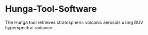 # Hunga-Tool-Software
The Hunga tool retrieves stratospheric volcanic aerosols using BUV hyperspectral radiance
